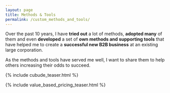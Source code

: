 ```yaml
---
layout: page
title: Methods & Tools
permalink: /custom_methods_and_tools/
---
```


Over the past 10 years, I have **tried out** a lot of methods, **adopted many** of them and even **developed** a set of **own methods and supporting tools** that have helped me to create a **successful new B2B business** at an existing large corporation. 

As the methods and tools have served me well, I want to share them to help others increasing their odds to succeed. 

<!--
## Own proven methods

* **Prioritizing** development efforts with help of the [CUBUDE prioritization method]({% link methods_and_tools/cubude.markdown %})
* **Deriving prices and sales argumentations** by means of [value-based pricing]({% link methods_and_tools/value_based_pricing.markdown %}), a [pricing method]({% link methods_and_tools/pricing_methods.markdown %}) that is deemed superior to other pricing and integrates very well with approaches and methods used in new product development.
-->

{% include cubude_teaser.html %}

{% include value_based_pricing_teaser.html %}
